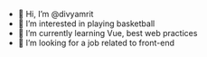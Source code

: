- 👋 Hi, I’m @divyamrit
- 👀 I’m interested in playing basketball
- 🌱 I’m currently learning Vue, best web practices
- 💞️ I’m looking for a job related to front-end

<!---
divyamrit/divyamrit is a ✨ special ✨ repository because its `README.md` (this file) appears on your GitHub profile.
You can click the Preview link to take a look at your changes.
--->
